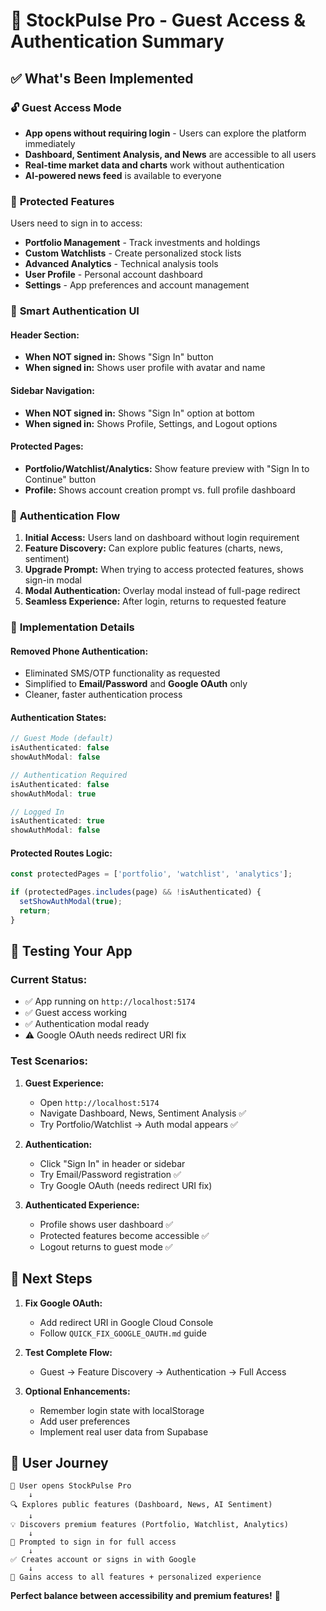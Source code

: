 # 🎉 StockPulse Pro - Guest Access & Authentication Summary

## ✅ What's Been Implemented

### 🔓 **Guest Access Mode**
- **App opens without requiring login** - Users can explore the platform immediately
- **Dashboard, Sentiment Analysis, and News** are accessible to all users
- **Real-time market data and charts** work without authentication
- **AI-powered news feed** is available to everyone

### 🔐 **Protected Features** 
Users need to sign in to access:
- **Portfolio Management** - Track investments and holdings
- **Custom Watchlists** - Create personalized stock lists  
- **Advanced Analytics** - Technical analysis tools
- **User Profile** - Personal account dashboard
- **Settings** - App preferences and account management

### 🎨 **Smart Authentication UI**

#### **Header Section:**
- **When NOT signed in:** Shows "Sign In" button
- **When signed in:** Shows user profile with avatar and name

#### **Sidebar Navigation:**
- **When NOT signed in:** Shows "Sign In" option at bottom
- **When signed in:** Shows Profile, Settings, and Logout options

#### **Protected Pages:**
- **Portfolio/Watchlist/Analytics:** Show feature preview with "Sign In to Continue" button
- **Profile:** Shows account creation prompt vs. full profile dashboard

### 🚀 **Authentication Flow**

1. **Initial Access:** Users land on dashboard without login requirement
2. **Feature Discovery:** Can explore public features (charts, news, sentiment)
3. **Upgrade Prompt:** When trying to access protected features, shows sign-in modal
4. **Modal Authentication:** Overlay modal instead of full-page redirect
5. **Seamless Experience:** After login, returns to requested feature

### 🔧 **Implementation Details**

#### **Removed Phone Authentication:**
- Eliminated SMS/OTP functionality as requested
- Simplified to **Email/Password** and **Google OAuth** only
- Cleaner, faster authentication process

#### **Authentication States:**
```typescript
// Guest Mode (default)
isAuthenticated: false
showAuthModal: false

// Authentication Required
isAuthenticated: false  
showAuthModal: true

// Logged In
isAuthenticated: true
showAuthModal: false
```

#### **Protected Routes Logic:**
```typescript
const protectedPages = ['portfolio', 'watchlist', 'analytics'];

if (protectedPages.includes(page) && !isAuthenticated) {
  setShowAuthModal(true);
  return;
}
```

## 🧪 **Testing Your App**

### **Current Status:**
- ✅ App running on `http://localhost:5174`
- ✅ Guest access working
- ✅ Authentication modal ready
- ⚠️ Google OAuth needs redirect URI fix

### **Test Scenarios:**

1. **Guest Experience:**
   - Open `http://localhost:5174`
   - Navigate Dashboard, News, Sentiment Analysis ✅
   - Try Portfolio/Watchlist → Auth modal appears ✅

2. **Authentication:**
   - Click "Sign In" in header or sidebar
   - Try Email/Password registration ✅
   - Try Google OAuth (needs redirect URI fix)

3. **Authenticated Experience:**
   - Profile shows user dashboard ✅
   - Protected features become accessible ✅
   - Logout returns to guest mode ✅

## 🔗 **Next Steps**

1. **Fix Google OAuth:**
   - Add redirect URI in Google Cloud Console
   - Follow `QUICK_FIX_GOOGLE_OAUTH.md` guide

2. **Test Complete Flow:**
   - Guest → Feature Discovery → Authentication → Full Access

3. **Optional Enhancements:**
   - Remember login state with localStorage
   - Add user preferences
   - Implement real user data from Supabase

## 🎯 **User Journey**

```
📱 User opens StockPulse Pro
    ↓
🔍 Explores public features (Dashboard, News, AI Sentiment)
    ↓  
💡 Discovers premium features (Portfolio, Watchlist, Analytics)
    ↓
🔐 Prompted to sign in for full access
    ↓
✅ Creates account or signs in with Google
    ↓
🚀 Gains access to all features + personalized experience
```

**Perfect balance between accessibility and premium features!** 🎉
